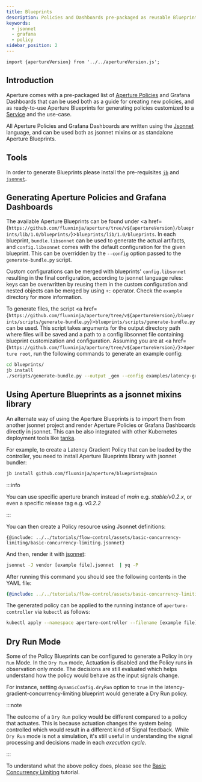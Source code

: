 ```yaml
---
title: Blueprints
description: Policies and Dashboards pre-packaged as reusable Blueprints
keywords:
  - jsonnet
  - grafana
  - policy
sidebar_position: 2
---
```


```mdx-code-block
import {apertureVersion} from '../../apertureVersion.js';
```

## Introduction

Aperture comes with a pre-packaged list of [Aperture Policies][policies] and
Grafana Dashboards that can be used both as a guide for creating new policies,
and as ready-to-use Aperture Blueprints for generating policies customized to a
[Service][service] and the use-case.

All Aperture Policies and Grafana Dashboards are written using the
[Jsonnet][jsonnet-lang] language, and can be used both as jsonnet mixins or as
standalone Aperture Blueprints.

[jsonnet-lang]: https://jsonnet.org

## Tools

In order to generate Blueprints please install the pre-requisites [`jb`][jb] and
[`jsonnet`][jsonnet].

[jb]: https://github.com/jsonnet-bundler/jsonnet-bundler
[jsonnet]: https://github.com/google/jsonnet

## Generating Aperture Policies and Grafana Dashboards

The available Aperture Blueprints can be found under <a
href={`https://github.com/fluxninja/aperture/tree/v${apertureVersion}/blueprints/lib/1.0/blueprints/`}>`blueprints/lib/1.0/blueprints`</a>.
In each blueprint, `bundle.libsonnet` can be used to generate the actual
artifacts, and `config.libsonnet` comes with the default configuration for the
given blueprint. This can be overridden by the `--config` option passed to the
`generate-bundle.py` script.

Custom configurations can be merged with blueprints' `config.libsonnet`
resulting in the final configuration, according to jsonnet language rules: keys
can be overwritten by reusing them in the custom configuration and nested
objects can be merged by using `+:` operator. Check the `example` directory for
more information.

To generate files, the script <a
href={`https://github.com/fluxninja/aperture/tree/v${apertureVersion}/blueprints/scripts/generate-bundle.py`}>`blueprints/scripts/generate-bundle.py`</a>
can be used. This script takes arguments for the output directory path where
files will be saved and a path to a config libsonnet file containing blueprint
customization and configuration. Assuming you are at <a
href={`https://github.com/fluxninja/aperture/tree/v${apertureVersion}/`}>`Aperture root`</a>,
run the following commands to generate an example config:

```sh
cd blueprints/
jb install
./scripts/generate-bundle.py --output _gen --config examples/latency-gradient-concurrency-limiting/example.jsonnet
```

## Using Aperture Blueprints as a jsonnet mixins library

An alternate way of using the Aperture Blueprints is to import them from another
jsonnet project and render Aperture Policies or Grafana Dashboards directly in
jsonnet. This can be also integrated with other Kubernetes deployment tools like
[tanka][tk].

For example, to create a Latency Gradient Policy that can be loaded by the
controller, you need to install Aperture Blueprints library with jsonnet
bundler:

```sh
jb install github.com/fluxninja/aperture/blueprints@main
```

:::info

You can use specific aperture branch instead of _main_ e.g. _stable/v0.2.x_, or
even a specific release tag e.g. _v0.2.2_

:::

You can then create a Policy resource using Jsonnet definitions:

```jsonnet
{@include: ../../tutorials/flow-control/assets/basic-concurrency-limiting/basic-concurrency-limiting.jsonnet}
```

And then, render it with [jsonnet][jsonnet]:

```sh
jsonnet -J vendor [example file].jsonnet  | yq -P
```

After running this command you should see the following contents in the YAML
file:

```yaml
{@include: ../../tutorials/flow-control/assets/basic-concurrency-limiting/basic-concurrency-limiting.yaml}
```

The generated policy can be applied to the running instance of
`aperture-controller` via `kubectl` as follows:

```sh
kubectl apply --namespace aperture-controller --filename [example file].yaml
```

## Dry Run Mode

Some of the Policy Blueprints can be configured to generate a Policy in
`Dry Run` Mode. In the `Dry Run` mode, Actuation is disabled and the Policy runs
in observation only mode. The decisions are still evaluated which helps
understand how the policy would behave as the input signals change.

For instance, setting `dynamicConfig.dryRun` option to `true` in the
latency-gradient-concurrency-limiting blueprint would generate a Dry Run policy.

:::note

The outcome of a `Dry Run` policy would be different compared to a policy that
actuates. This is because actuation changes the system being controlled which
would result in a different kind of Signal feedback. While `Dry Run` mode is not
a simulation, it's still useful in understanding the signal processing and
decisions made in each _execution cycle_.

:::

To understand what the above policy does, please see the
[Basic Concurrency Limiting](/tutorials/flow-control/basic-concurrency-limiting.md)
tutorial.

[jsonnet]: https://github.com/google/go-jsonnet
[tk]: https://grafana.com/oss/tanka/
[policies]: /concepts/policy/policy.md
[service]: /concepts/service.md

